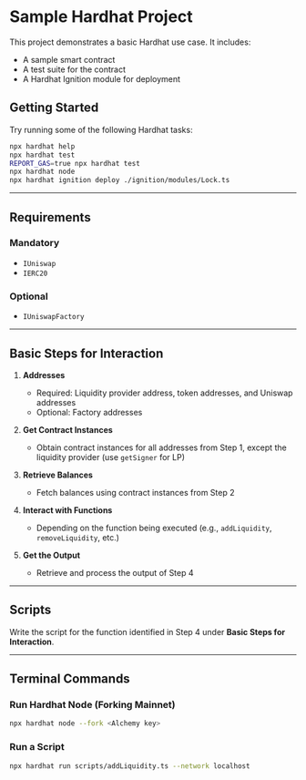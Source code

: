 # Sample Hardhat Project

This project demonstrates a basic Hardhat use case. It includes:
- A sample smart contract
- A test suite for the contract
- A Hardhat Ignition module for deployment

## Getting Started

Try running some of the following Hardhat tasks:

```sh
npx hardhat help
npx hardhat test
REPORT_GAS=true npx hardhat test
npx hardhat node
npx hardhat ignition deploy ./ignition/modules/Lock.ts
```

---

## Requirements

### **Mandatory**
- `IUniswap`
- `IERC20`

### **Optional**
- `IUniswapFactory`

---

## Basic Steps for Interaction

1. **Addresses**  
   - Required: Liquidity provider address, token addresses, and Uniswap addresses  
   - Optional: Factory addresses  

2. **Get Contract Instances**  
   - Obtain contract instances for all addresses from Step 1, except the liquidity provider (use `getSigner` for LP)  

3. **Retrieve Balances**  
   - Fetch balances using contract instances from Step 2  

4. **Interact with Functions**  
   - Depending on the function being executed (e.g., `addLiquidity`, `removeLiquidity`, etc.)  

5. **Get the Output**  
   - Retrieve and process the output of Step 4  

---

## Scripts

Write the script for the function identified in Step 4 under **Basic Steps for Interaction**.  

---

## Terminal Commands

### **Run Hardhat Node (Forking Mainnet)**
```sh
npx hardhat node --fork <Alchemy key>
```

### **Run a Script**
```sh
npx hardhat run scripts/addLiquidity.ts --network localhost
```